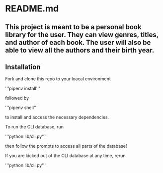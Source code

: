 # README.md

## This project is meant to be a personal book library for the user. They can view genres, titles, and author of each book. The user will also be able to view all the authors and their birth year.

## Installation

 Fork and clone this repo to your loacal environment

'''pipenv install'''

followed by 

'''pipenv shell''' 

to install and access the necessary dependencies. 

To run the CLI database, run 

'''python lib/cli.py'''

then follow the prompts to access all parts of the database!

If you are kicked out of the CLI database at any time, rerun 

'''python lib/cli.py'''

